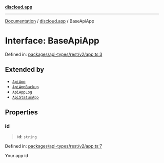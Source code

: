 [**discloud.app**](../README.md)

***

[Documentation](../../packages.md) / [discloud.app](../README.md) / BaseApiApp

# Interface: BaseApiApp

Defined in: [packages/api-types/rest/v2/app.ts:3](https://github.com/discloud/discloud.app/blob/8d6df0b18784d1a4408701ac8e6b9db44dbb7133/packages/api-types/rest/v2/app.ts#L3)

## Extended by

- [`ApiApp`](ApiApp.md)
- [`ApiAppBackup`](ApiAppBackup.md)
- [`ApiAppLog`](ApiAppLog.md)
- [`ApiStatusApp`](ApiStatusApp.md)

## Properties

### id

> **id**: `string`

Defined in: [packages/api-types/rest/v2/app.ts:7](https://github.com/discloud/discloud.app/blob/8d6df0b18784d1a4408701ac8e6b9db44dbb7133/packages/api-types/rest/v2/app.ts#L7)

Your app id

